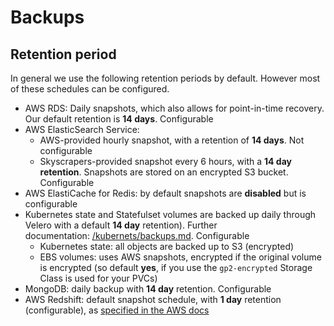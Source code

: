 # Backups

## Retention period

In general we use the following retention periods by default. However most of these schedules can be configured.

- AWS RDS: Daily snapshots, which also allows for point-in-time recovery. Our default retention is **14 days**. Configurable
- AWS ElasticSearch Service:
  - AWS-provided hourly snapshot, with a retention of **14 days**. Not configurable
  - Skyscrapers-provided snapshot every 6 hours, with a **14 day retention**. Snapshots are stored on an encrypted S3 bucket. Configurable
- AWS ElastiCache for Redis: by default snapshots are **disabled** but is configurable
- Kubernetes state and Statefulset volumes are backed up daily through Velero with a default **14 day** retention). Further documentation: [/kubernets/backups.md](/kubernetes/backups.md). Configurable
  - Kubernetes state: all objects are backed up to S3 (encrypted)
  - EBS volumes: uses AWS snapshots, encrypted if the original volume is encrypted (so default **yes**, if you use the `gp2-encrypted` Storage Class is used for your PVCs)
- MongoDB: daily backup with **14 day** retention. Configurable
- AWS Redshift: default snapshot schedule, with **1 day** retention (configurable), as [specified in the AWS docs](https://docs.aws.amazon.com/redshift/latest/mgmt/working-with-snapshots.html#about-automated-snapshots)
